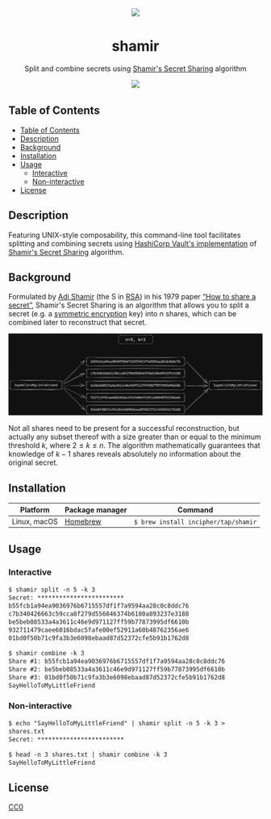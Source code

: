 <div align="center">
  <img src="https://user-images.githubusercontent.com/11808903/112536517-e07bcb00-8dad-11eb-9931-10ad4fe5c1d9.png" width="200"/>

  <h1>shamir</h1>

  <p>Split and combine secrets using <a href="https://en.wikipedia.org/wiki/Shamir%27s_Secret_Sharing">Shamir's Secret Sharing</a> algorithm</p>

  <a href="https://github.com/incipher/shamir/releases/latest">
    <img src="https://img.shields.io/github/release/incipher/shamir.svg?style=for-the-badge" />
  </a>
</div>

## Table of Contents

- [Table of Contents](#table-of-contents)
- [Description](#description)
- [Background](#background)
- [Installation](#installation)
- [Usage](#usage)
  - [Interactive](#interactive)
  - [Non-interactive](#non-interactive)
- [License](#license)

## Description

Featuring UNIX-style composability, this command-line tool facilitates splitting and combining secrets using [HashiCorp Vault's implementation](https://github.com/hashicorp/vault/blob/main/shamir/shamir.go) of [Shamir's Secret Sharing](https://en.wikipedia.org/wiki/Shamir%27s_Secret_Sharing) algorithm.

## Background

Formulated by [Adi Shamir](https://en.wikipedia.org/wiki/Adi_Shamir) (the S in [RSA](<https://en.wikipedia.org/wiki/RSA_(cryptosystem)>)) in his 1979 paper [“How to share a secret”](http://web.mit.edu/6.857/OldStuff/Fall03/ref/Shamir-HowToShareASecret.pdf), Shamir's Secret Sharing is an algorithm that allows you to split a secret (e.g. a [symmetric encryption](https://en.wikipedia.org/wiki/Symmetric-key_algorithm) key) into $n$ shares, which can be combined later to reconstruct that secret.

![Diagram](./doc/assets/diagram.png)

Not all shares need to be present for a successful reconstruction, but actually any subset thereof with a size greater than or equal to the minimum threshold $k$, where $2 \le k \le n$. The algorithm mathematically guarantees that knowledge of $k - 1$ shares reveals absolutely no information about the original secret.

## Installation

| Platform     | Package manager             | Command                              |
| ------------ | --------------------------- | ------------------------------------ |
| Linux, macOS | [Homebrew](https://brew.sh) | `$ brew install incipher/tap/shamir` |

## Usage

### Interactive

```
$ shamir split -n 5 -k 3
Secret: ************************
b55fcb1a94ea9036976b6715557df1f7a9594aa28c0c8ddc76
c7b340426663c59cca8f279d556846374b6180a893237e3188
be5beb08533a4a3611c46e9d971127ff59b77873995df6610b
932711479caee6016bdac5fafe00ef52911a60b48762356ae6
01bd0f50b71c9fa3b3e6098ebaad87d52372cfe5b91b1762d8
```

```
$ shamir combine -k 3
Share #1: b55fcb1a94ea9036976b6715557df1f7a9594aa28c0c8ddc76
Share #2: be5beb08533a4a3611c46e9d971127ff59b77873995df6610b
Share #3: 01bd0f50b71c9fa3b3e6098ebaad87d52372cfe5b91b1762d8
SayHelloToMyLittleFriend
```

### Non-interactive

```
$ echo "SayHelloToMyLittleFriend" | shamir split -n 5 -k 3 > shares.txt
Secret: ************************
```

```
$ head -n 3 shares.txt | shamir combine -k 3
SayHelloToMyLittleFriend
```

## License

<a href="https://creativecommons.org/publicdomain/zero/1.0/">CC0</a>
